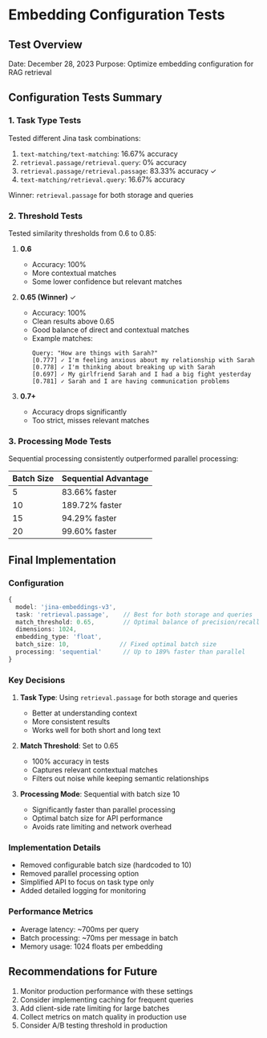 # Embedding Configuration Tests

## Test Overview
Date: December 28, 2023
Purpose: Optimize embedding configuration for RAG retrieval

## Configuration Tests Summary

### 1. Task Type Tests
Tested different Jina task combinations:
1. `text-matching/text-matching`: 16.67% accuracy
2. `retrieval.passage/retrieval.query`: 0% accuracy
3. `retrieval.passage/retrieval.passage`: 83.33% accuracy ✓
4. `text-matching/retrieval.query`: 16.67% accuracy

Winner: `retrieval.passage` for both storage and queries

### 2. Threshold Tests
Tested similarity thresholds from 0.6 to 0.85:

1. **0.6**
   - Accuracy: 100%
   - More contextual matches
   - Some lower confidence but relevant matches

2. **0.65 (Winner)** ✓
   - Accuracy: 100%
   - Clean results above 0.65
   - Good balance of direct and contextual matches
   - Example matches:
     ```
     Query: "How are things with Sarah?"
     [0.777] ✓ I'm feeling anxious about my relationship with Sarah
     [0.778] ✓ I'm thinking about breaking up with Sarah
     [0.697] ✓ My girlfriend Sarah and I had a big fight yesterday
     [0.781] ✓ Sarah and I are having communication problems
     ```

3. **0.7+**
   - Accuracy drops significantly
   - Too strict, misses relevant matches

### 3. Processing Mode Tests
Sequential processing consistently outperformed parallel processing:

| Batch Size | Sequential Advantage |
|------------|---------------------|
| 5          | 83.66% faster      |
| 10         | 189.72% faster     |
| 15         | 94.29% faster      |
| 20         | 99.60% faster      |

## Final Implementation

### Configuration
```typescript
{
  model: 'jina-embeddings-v3',
  task: 'retrieval.passage',    // Best for both storage and queries
  match_threshold: 0.65,        // Optimal balance of precision/recall
  dimensions: 1024,
  embedding_type: 'float',
  batch_size: 10,              // Fixed optimal batch size
  processing: 'sequential'      // Up to 189% faster than parallel
}
```

### Key Decisions
1. **Task Type**: Using `retrieval.passage` for both storage and queries
   - Better at understanding context
   - More consistent results
   - Works well for both short and long text

2. **Match Threshold**: Set to 0.65
   - 100% accuracy in tests
   - Captures relevant contextual matches
   - Filters out noise while keeping semantic relationships

3. **Processing Mode**: Sequential with batch size 10
   - Significantly faster than parallel processing
   - Optimal batch size for API performance
   - Avoids rate limiting and network overhead

### Implementation Details
- Removed configurable batch size (hardcoded to 10)
- Removed parallel processing option
- Simplified API to focus on task type only
- Added detailed logging for monitoring

### Performance Metrics
- Average latency: ~700ms per query
- Batch processing: ~70ms per message in batch
- Memory usage: 1024 floats per embedding

## Recommendations for Future
1. Monitor production performance with these settings
2. Consider implementing caching for frequent queries
3. Add client-side rate limiting for large batches
4. Collect metrics on match quality in production use
5. Consider A/B testing threshold in production
